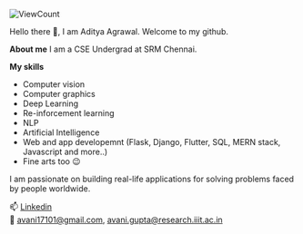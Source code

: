 ![ViewCount](https://views.whatilearened.today/views/github/avani17101/avani17101.svg?cache=remove) <br>

Hello there 👋,
I am Aditya Agrawal. Welcome to my github.

**About me**
I am a CSE Undergrad at SRM Chennai. 

 **My skills**
* Computer vision
* Computer graphics
* Deep Learning
* Re-inforcement learning
* NLP
* Artificial Intelligence
* Web and app developemnt (Flask, Django, Flutter, SQL, MERN stack, Javascript and more..)
* Fine arts too :wink:


 I am passionate on building real-life applications for solving problems faced by people worldwide. 
 
📫 [Linkedin](https://www.linkedin.com/in/avani17101-gupta/) <br>
:email:  avani17101@gmail.com, avani.gupta@research.iiit.ac.in

 
